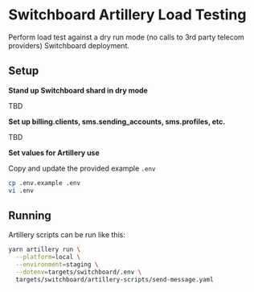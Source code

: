 # Switchboard Artillery Load Testing

Perform load test against a dry run mode (no calls to 3rd party telecom providers) Switchboard deployment.

## Setup

**Stand up Switchboard shard in dry mode**

TBD

**Set up billing.clients, sms.sending_accounts, sms.profiles, etc.**

TBD

**Set values for Artillery use**

Copy and update the provided example `.env`

```sh
cp .env.example .env
vi .env
```

## Running

Artillery scripts can be run like this:

```sh
yarn artillery run \
  --platform=local \
  --environment=staging \
  --dotenv=targets/switchboard/.env \
  targets/switchboard/artillery-scripts/send-message.yaml
```
